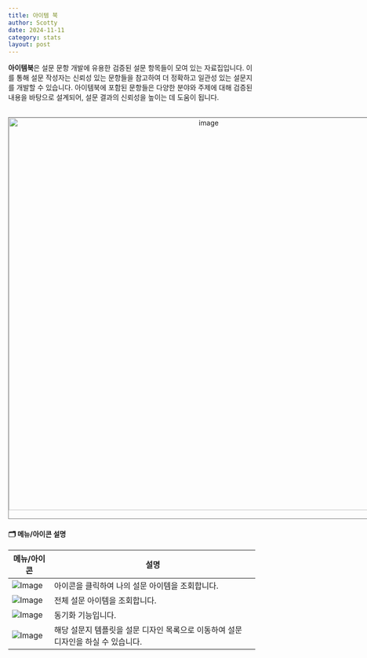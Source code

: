 ```yaml
---
title: 아이템 북
author: Scotty
date: 2024-11-11
category: stats
layout: post
---
```

**아이템북**은 설문 문항 개발에 유용한 검증된 설문 항목들이 모여 있는 자료집입니다. 이를 통해 설문 작성자는 신뢰성 있는 문항들을 참고하여 더 정확하고 일관성 있는 설문지를 개발할 수 있습니다. 아이템북에 포함된 문항들은 다양한 분야와 주제에 대해 검증된 내용을 바탕으로 설계되어, 설문 결과의 신뢰성을 높이는 데 도움이 됩니다.

<br>
<center>
  <div style="border: 1px solid grey; width: fit-content;">
<img width="800" alt="image" src="https://github.com/user-attachments/assets/e75bf22a-eb45-4e3b-b4ed-24e6df2a117e">  
  </div>
  </center>


#### 🗂️ 메뉴/아이콘 설명     

|메뉴/아이콘|설명|
|------|---|
|![Image](https://github.com/user-attachments/assets/b3689e1e-7ccd-4b6f-b982-6b01f3d04661)|아이콘을 클릭하여 나의 설문 아이템을 조회합니다.|
|![Image](https://github.com/user-attachments/assets/89d2cd9c-bdbd-4c8c-ba19-3729d078ef57)|전체 설문 아이템을 조회합니다.|
|![Image](https://github.com/user-attachments/assets/c3bcddf9-c1fc-4531-b15a-6e82306a7f31)|동기화 기능입니다.|
|![Image](https://github.com/user-attachments/assets/218d22a2-bb6a-46a4-b0f8-055e9ab8eb97)|해당 설문지 템플릿을 설문 디자인 목록으로 이동하여 설문 디자인을 하실 수 있습니다.|



